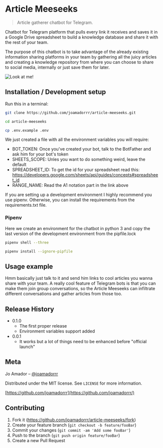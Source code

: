 # Article Meeseeks

> Article gatherer chatbot for Telegram.


Chatbot for Telegram platform that pulls every link it receives and saves it in a Google Drive spreadsheet to build a knowledge database and share it with the rest of your team.

The purpose of this chatbot is to take advantage of the already existing information sharing platforms in your team by gathering all the juicy articles and creating a knowledge repository from where you can choose to share to social media, internally or just save them for later.

![Look at me!](https://s3.amazonaws.com/helpbucket.tektonlabs.com/uploads/960684c3-4a3c-432b-b25a-5d7f4405283b/c8758ba4-7f27-4a4a-8950-1084ee158cd5/meese.jpg)

## Installation / Development setup

Run this in a terminal:

```sh
git clone https://github.com/joamadorrr/article-meeseeks.git

cd article-meeseeks

cp .env.example .env

```

We just created a file with all the environment variables you will require:

* BOT_TOKEN: Once you've created your bot, talk to the BotFather and ask him for your bot's token
* SHEETS_SCOPE: Unles you want to do something weird, leave the default
* SPREADSHEET_ID: To get the id for your spreadsheet read this: https://developers.google.com/sheets/api/guides/concepts#spreadsheet_id
* RANGE_NAME: Read the A1 notation part in the link above

If you are setting up a development environment I highly recommend you use pipenv. Otherwise, you can install the requirements from the requirements.txt file.

### Pipenv

Here we create an environment for the chatbot in python 3 and copy the last version of the development environment from the pipfile.lock

```sh
pipenv shell --three

pipenv install --ignore-pipfile

```

## Usage example

Hmm basically just talk to it and send him links to cool articles you wanna share with your team. A really cool feature of Telegram bots is that you can make them join group conversations, so the Article Meeseeks can infiltrate different conversations and gather articles from those too.

## Release History

* 0.1.0
   * The first proper release
   * Environment variables support added
* 0.0.1
   * It works but a lot of things need to be enhanced before "official launch"


## Meta

Jo Amador – [@joamadorrr](https://twitter.com/joamadorrr)

Distributed under the MIT license. See `LICENSE` for more information.

[https://github.com/joamadorrr](https://github.com/joamadorrr/)

## Contributing

1. Fork it (<https://github.com/joamadorrr/article-meeseeks/fork>)
2. Create your feature branch (`git checkout -b feature/fooBar`)
3. Commit your changes (`git commit -am 'Add some fooBar'`)
4. Push to the branch (`git push origin feature/fooBar`)
5. Create a new Pull Request
